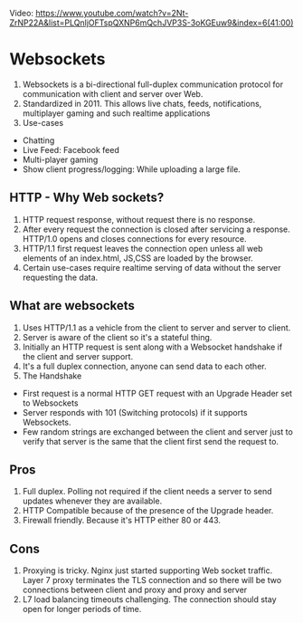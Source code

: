 Video: https://www.youtube.com/watch?v=2Nt-ZrNP22A&list=PLQnljOFTspQXNP6mQchJVP3S-3oKGEuw9&index=6(41:00)

# Websockets

1. Websockets is a bi-directional full-duplex communication protocol for communication with client and server over Web.
2. Standardized in 2011. This allows live chats, feeds, notifications, multiplayer gaming and such realtime applications
3. Use-cases
  - Chatting
  - Live Feed: Facebook feed
  - Multi-player gaming
  - Show client progress/logging: While uploading a large file. 


## HTTP - Why Web sockets? 
1. HTTP request response, without request there is no response.
2. After every request the connection is closed after servicing a response. HTTP/1.0 opens and closes connections for every resource.
3. HTTP/1.1 first request leaves the connection open unless all web elements of an index.html, JS,CSS are loaded by the browser.
4. Certain use-cases require realtime serving of data without the server requesting the data.

## What are websockets
1. Uses HTTP/1.1 as a vehicle from the client to server and server to client. 
2. Server is aware of the client so it's a stateful thing.
3. Initially an HTTP request is sent along with a Websocket handshake if the client and server support.
4. It's a full duplex connection, anyone can send data to each other.
5. The Handshake
  - First request is a normal HTTP GET request with an Upgrade Header set to Websockets
  - Server responds with 101 (Switching protocols) if it supports Websockets.
  - Few random strings are exchanged between the client and server just to verify that server is the same that the client first send the request to.


## Pros
1. Full duplex. Polling not required if the client needs a server to send updates whenever they are available.
2. HTTP Compatible because of the presence of the Upgrade header.
3. Firewall friendly. Because it's HTTP either 80 or 443.

## Cons
1. Proxying is tricky. Nginx just started supporting Web socket traffic. Layer 7 proxy terminates the TLS connection and so there will be two connections between client and proxy and proxy and server
2. L7 load balancing timeouts challenging. The connection should stay open for longer periods of time.
